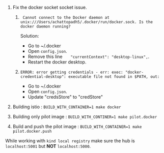 1. Fix the docker socket  socket issue.   

   1. ``` Cannot connect to the Docker daemon at unix:///Users/achattopadh5/.docker/run/docker.sock. Is the docker daemon running?```
  
        Solution: 
         * Go to ~/.docker
         * Open `config.json`.
         * Remove this line `	"currentContext": "desktop-linux",`.
         * Restart the docker desktop.
     2. ```ERROR: error getting credentials - err: exec: "docker-credential-desktop": executable file not found in $PATH, out: ```
         * Go to ~/.docker
         * Open `config.json`.
         * Update "credsStore" to "credStore"
          

2. Building istio : `BUILD_WITH_CONTAINER=1 make docker`
3. Building only pilot image : `BUILD_WITH_CONTINER=1 make pilot.docker`
4. Build and push the pilot image : `BUILD_WITH_CONTAINER=1 make  pilot.docker.push`


While working with `kind local registry` make sure the hub is `localhost:5001`  but __NOT__ `localhost:5000`.

